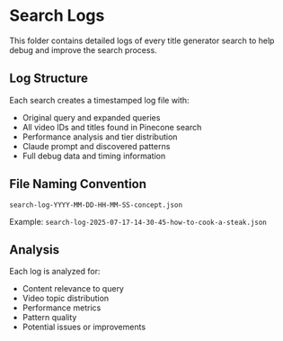 # Search Logs

This folder contains detailed logs of every title generator search to help debug and improve the search process.

## Log Structure

Each search creates a timestamped log file with:
- Original query and expanded queries
- All video IDs and titles found in Pinecone search
- Performance analysis and tier distribution
- Claude prompt and discovered patterns
- Full debug data and timing information

## File Naming Convention

`search-log-YYYY-MM-DD-HH-MM-SS-concept.json`

Example: `search-log-2025-07-17-14-30-45-how-to-cook-a-steak.json`

## Analysis

Each log is analyzed for:
- Content relevance to query
- Video topic distribution
- Performance metrics
- Pattern quality
- Potential issues or improvements